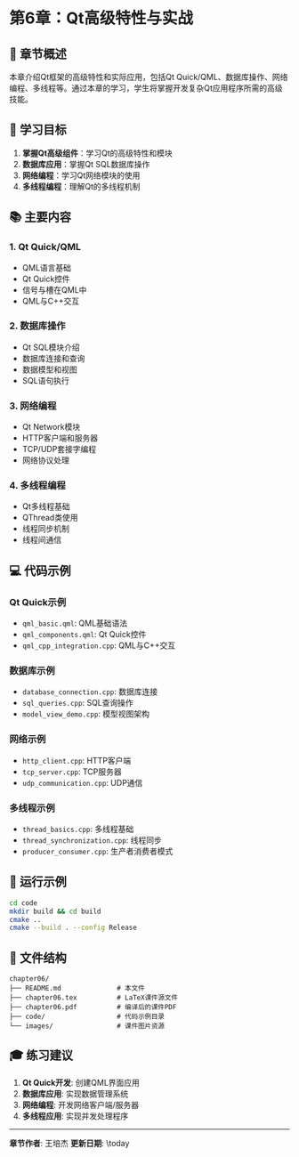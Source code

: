 # 第6章：Qt高级特性与实战

## 📖 章节概述

本章介绍Qt框架的高级特性和实际应用，包括Qt Quick/QML、数据库操作、网络编程、多线程等。通过本章的学习，学生将掌握开发复杂Qt应用程序所需的高级技能。

## 🎯 学习目标

1. **掌握Qt高级组件**：学习Qt的高级特性和模块
2. **数据库应用**：掌握Qt SQL数据库操作
3. **网络编程**：学习Qt网络模块的使用
4. **多线程编程**：理解Qt的多线程机制

## 📚 主要内容

### 1. Qt Quick/QML
- QML语言基础
- Qt Quick控件
- 信号与槽在QML中
- QML与C++交互

### 2. 数据库操作
- Qt SQL模块介绍
- 数据库连接和查询
- 数据模型和视图
- SQL语句执行

### 3. 网络编程
- Qt Network模块
- HTTP客户端和服务器
- TCP/UDP套接字编程
- 网络协议处理

### 4. 多线程编程
- Qt多线程基础
- QThread类使用
- 线程同步机制
- 线程间通信

## 💻 代码示例

### Qt Quick示例
- `qml_basic.qml`: QML基础语法
- `qml_components.qml`: Qt Quick控件
- `qml_cpp_integration.cpp`: QML与C++交互

### 数据库示例
- `database_connection.cpp`: 数据库连接
- `sql_queries.cpp`: SQL查询操作
- `model_view_demo.cpp`: 模型视图架构

### 网络示例
- `http_client.cpp`: HTTP客户端
- `tcp_server.cpp`: TCP服务器
- `udp_communication.cpp`: UDP通信

### 多线程示例
- `thread_basics.cpp`: 多线程基础
- `thread_synchronization.cpp`: 线程同步
- `producer_consumer.cpp`: 生产者消费者模式

## 🚀 运行示例

```bash
cd code
mkdir build && cd build
cmake ..
cmake --build . --config Release
```

## 📁 文件结构

```
chapter06/
├── README.md              # 本文件
├── chapter06.tex          # LaTeX课件源文件
├── chapter06.pdf          # 编译后的课件PDF
├── code/                  # 代码示例目录
└── images/                # 课件图片资源
```

## 🎓 练习建议

1. **Qt Quick开发**: 创建QML界面应用
2. **数据库应用**: 实现数据管理系统
3. **网络编程**: 开发网络客户端/服务器
4. **多线程应用**: 实现并发处理程序

---
**章节作者**: 王培杰
**更新日期**: \today
